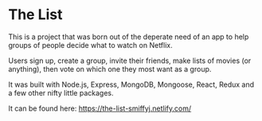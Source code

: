 # The List

This is a project that was born out of the deperate need of an app to help groups of people decide what to watch on Netflix.

Users sign up, create a group, invite their friends, make lists of movies (or anything), then vote on which one they most want as a group.

It was built with Node.js, Express, MongoDB, Mongoose, React, Redux and a few other nifty little packages.

It can be found here: https://the-list-smiffyj.netlify.com/
